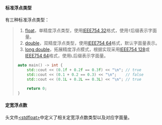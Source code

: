 #### 标准浮点类型

有三种标准浮点类型：

>   1.   [float]()，单精度浮点类型，使用[IEEE754 32]()格式，使用`f`后缀表示字面量。
>   2.   [double]()，双精度浮点类型，使用[IEEE754 64]()格式，默认字面量表示。
>   3.   [long double]()，拓展精度浮点模式，根据实现采用[IEEE754 128]()或[IEEE754 64]()格式，使用`L`后缀表示字面量。
>
>   ```cpp
>   auto main() -> int {
>       std::cout << (0.1f + 0.2f == 0.3f) << "\n"; // true
>       std::cout << (0.1 + 0.2 == 0.3) << "\n";    // false
>       std::cout << (0.1L + 0.2L == 0.3L) << "\n"; // true
>   
>       return 0;
>   }
>   ```

#### 定宽浮点数

头文件[<stdfloat\>](https://zh.cppreference.com/w/cpp/types/floating-point)中定义了相关定宽浮点数类型以及对应字面量。